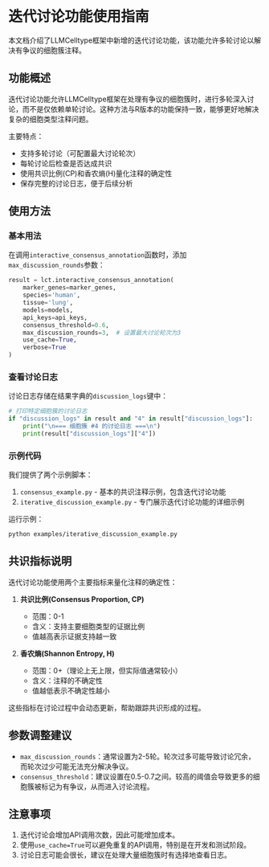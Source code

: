 # 迭代讨论功能使用指南

本文档介绍了LLMCelltype框架中新增的迭代讨论功能，该功能允许多轮讨论以解决有争议的细胞簇注释。

## 功能概述

迭代讨论功能允许LLMCelltype框架在处理有争议的细胞簇时，进行多轮深入讨论，而不是仅依赖单轮讨论。这种方法与R版本的功能保持一致，能够更好地解决复杂的细胞类型注释问题。

主要特点：
- 支持多轮讨论（可配置最大讨论轮次）
- 每轮讨论后检查是否达成共识
- 使用共识比例(CP)和香农熵(H)量化注释的确定性
- 保存完整的讨论日志，便于后续分析

## 使用方法

### 基本用法

在调用`interactive_consensus_annotation`函数时，添加`max_discussion_rounds`参数：

```python
result = lct.interactive_consensus_annotation(
    marker_genes=marker_genes,
    species='human',
    tissue='lung',
    models=models,
    api_keys=api_keys,
    consensus_threshold=0.6,
    max_discussion_rounds=3,  # 设置最大讨论轮次为3
    use_cache=True,
    verbose=True
)
```

### 查看讨论日志

讨论日志存储在结果字典的`discussion_logs`键中：

```python
# 打印特定细胞簇的讨论日志
if "discussion_logs" in result and "4" in result["discussion_logs"]:
    print("\n=== 细胞簇 #4 的讨论日志 ===\n")
    print(result["discussion_logs"]["4"])
```

### 示例代码

我们提供了两个示例脚本：
1. `consensus_example.py` - 基本的共识注释示例，包含迭代讨论功能
2. `iterative_discussion_example.py` - 专门展示迭代讨论功能的详细示例

运行示例：
```bash
python examples/iterative_discussion_example.py
```

## 共识指标说明

迭代讨论功能使用两个主要指标来量化注释的确定性：

1. **共识比例(Consensus Proportion, CP)**
   - 范围：0-1
   - 含义：支持主要细胞类型的证据比例
   - 值越高表示证据支持越一致

2. **香农熵(Shannon Entropy, H)**
   - 范围：0+（理论上无上限，但实际值通常较小）
   - 含义：注释的不确定性
   - 值越低表示不确定性越小

这些指标在讨论过程中会动态更新，帮助跟踪共识形成的过程。

## 参数调整建议

- `max_discussion_rounds`：通常设置为2-5轮。轮次过多可能导致讨论冗余，而轮次过少可能无法充分解决争议。
- `consensus_threshold`：建议设置在0.5-0.7之间。较高的阈值会导致更多的细胞簇被标记为有争议，从而进入讨论流程。

## 注意事项

1. 迭代讨论会增加API调用次数，因此可能增加成本。
2. 使用`use_cache=True`可以避免重复的API调用，特别是在开发和测试阶段。
3. 讨论日志可能会很长，建议在处理大量细胞簇时有选择地查看日志。
